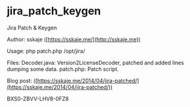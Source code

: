 jira_patch_keygen
=================

Jira Patch &amp; Keygen

Author: sskaje ([https://sskaje.me/](http://sskaje.me))

Usage:
	php patch.php /opt/jira/


Files:
	Decoder.java:   Version2LicenseDecoder, patched and added lines dumping some data.
	patch.php:      Patch script.


Blog post: ([https://sskaje.me/2014/04/jira-patched/](https://sskaje.me/2014/04/jira-patched/))

BXS0-ZBVV-LHV8-0FZ8
